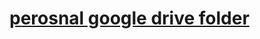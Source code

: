 # [perosnal google drive folder](https://drive.google.com/drive/folders/1sxUz-kgRMhy4ypCBA3EZloIseSPKgTB0?usp=sharing)
